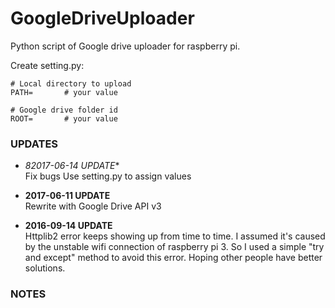 # GoogleDriveUploader
Python script of Google drive uploader for raspberry pi. <br>

Create setting.py:

    # Local directory to upload
    PATH=       # your value
    
    # Google drive folder id
    ROOT=       # your value
   

### UPDATES
* *82017-06-14 UPDATE** <br>
  Fix bugs
  Use setting.py to assign values
  
* **2017-06-11 UPDATE** <br>
  Rewrite with Google Drive API v3
  
* **2016-09-14 UPDATE** <br>
  Httplib2 error keeps showing up from time to time.
  I assumed it's caused by the unstable wifi connection of raspberry pi 3.
  So I used a simple "try and except" method to avoid this error.
  Hoping other people have better solutions.

### NOTES


